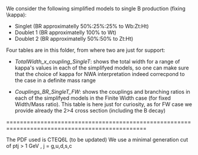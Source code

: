 We consider the following simplified models to single B production (fixing \kappa):

- Singlet (BR approximatelly 50%:25%:25% to Wb:Zt:Ht)
- Doublet 1 (BR approximatelly 100% to Wt)
- Doublet 2 (BR approximatelly 50%:50% to Zt:Ht)

Four tables are in this folder, from where two are just for support:

- *TotalWidth_x_coupling_SingleT*: shows the total width for a range of kappa's values in each of the simplifyed models, so one can make sure that the choice of kappa for NWA interpretation indeed correcpond to the case in a definite mass range

- *Couplings_BR_SingleT_FW*: shows the couplings and branching ratios in each of the simplifyed models in the Finite Width case (for fixed Width/Mass ratio). This table is here just for curiosity, as for FW case we provide already the 2>4 cross section (including the B decay)

===============================================================================================

The PDF used is CTEQ6L (to be updated)
We use a minimal generation cut of ptj > 1 GeV , j = g,u,d,s,c
 



